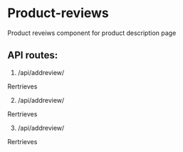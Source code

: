 
# Product-reviews

Product reveiws component for product description page

## API routes:

1. /api/addreview/<product-id-number>
  
  Rertrieves
  
2. /api/addreview/<product-id-number>
  
  Rertrieves

3. /api/addreview/<product-id-number>
  
  Rertrieves
